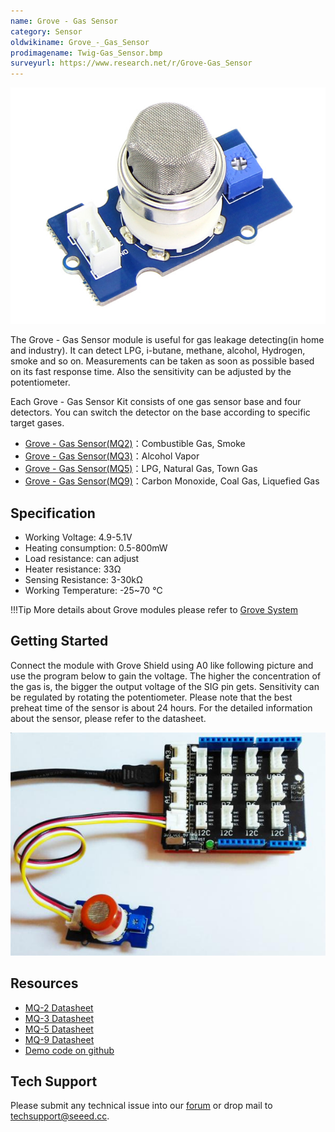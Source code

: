 ```yaml
---
name: Grove - Gas Sensor
category: Sensor
oldwikiname: Grove_-_Gas_Sensor
prodimagename: Twig-Gas_Sensor.bmp
surveyurl: https://www.research.net/r/Grove-Gas_Sensor
---
```


![](https://raw.githubusercontent.com/SeeedDocument/Grove-Gas_Sensor/master/img/Twig-Gas_Sensor.bmp)

The Grove - Gas Sensor module is useful for gas leakage detecting(in home and industry). It can detect LPG, i-butane, methane, alcohol, Hydrogen, smoke and so on. Measurements can be taken as soon as possible based on its fast response time. Also the sensitivity can be adjusted by the potentiometer.

Each Grove - Gas Sensor Kit consists of one gas sensor base and four detectors. You can switch the detector on the base according to specific target gases.

-   [Grove - Gas Sensor(MQ2)](/Grove-Gas_Sensor-MQ2)：Combustible Gas, Smoke
-   [Grove - Gas Sensor(MQ3)](/Grove-Gas_Sensor-MQ3)：Alcohol Vapor
-   [Grove - Gas Sensor(MQ5)](/Grove-Gas_Sensor-MQ5)：LPG, Natural Gas, Town Gas
-   [Grove - Gas Sensor(MQ9)](/Grove-Gas_Sensor-MQ9)：Carbon Monoxide, Coal Gas, Liquefied Gas

Specification
-------------

-   Working Voltage: 4.9-5.1V
-   Heating consumption: 0.5-800mW
-   Load resistance: can adjust
-   Heater resistance: 33Ω
-   Sensing Resistance: 3-30kΩ
-   Working Temperature: -25~70 ℃

!!!Tip
    More details about Grove modules please refer to [Grove System](http://wiki.seeedstudio.com/Grove_System/)
    
Getting Started
-------------

Connect the module with Grove Shield using A0 like following picture and use the program below to gain the voltage. The higher the concentration of the gas is, the bigger the output voltage of the SIG pin gets. Sensitivity can be regulated by rotating the potentiometer. Please note that the best preheat time of the sensor is about 24 hours. For the detailed information about the sensor, please refer to the datasheet.

![](https://raw.githubusercontent.com/SeeedDocument/Grove-Gas_Sensor/master/img/Read_Gas_Sensor_data.jpg)

Resources
---------

-   [MQ-2 Datasheet](https://raw.githubusercontent.com/SeeedDocument/Grove-Gas_Sensor/master/res/MQ-2.pdf)
-   [MQ-3 Datasheet](https://raw.githubusercontent.com/SeeedDocument/Grove-Gas_Sensor/master/res/MQ-3.pdf)
-   [MQ-5 Datasheet](https://raw.githubusercontent.com/SeeedDocument/Grove-Gas_Sensor/master/res/MQ-5.pdf)
-   [MQ-9 Datasheet](https://raw.githubusercontent.com/SeeedDocument/Grove-Gas_Sensor/master/res/MQ-9.pdf)
-   [Demo code on github](https://github.com/Seeed-Studio/Grove_Gas_Sensor)


<!-- This Markdown file was created from http://www.seeedstudio.com/wiki/Grove_-_Gas_Sensor -->

## Tech Support
Please submit any technical issue into our [forum](http://forum.seeedstudio.com/) or drop mail to techsupport@seeed.cc. 